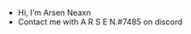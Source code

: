 - Hi, I’m Arsen Neaxn
- Contact me with A R S E N.#7485 on discord

<!---
arseneaxn/arseneaxn is a ✨ special ✨ repository because its `README.md` (this file) appears on your GitHub profile.
You can click the Preview link to take a look at your changes.
--->
